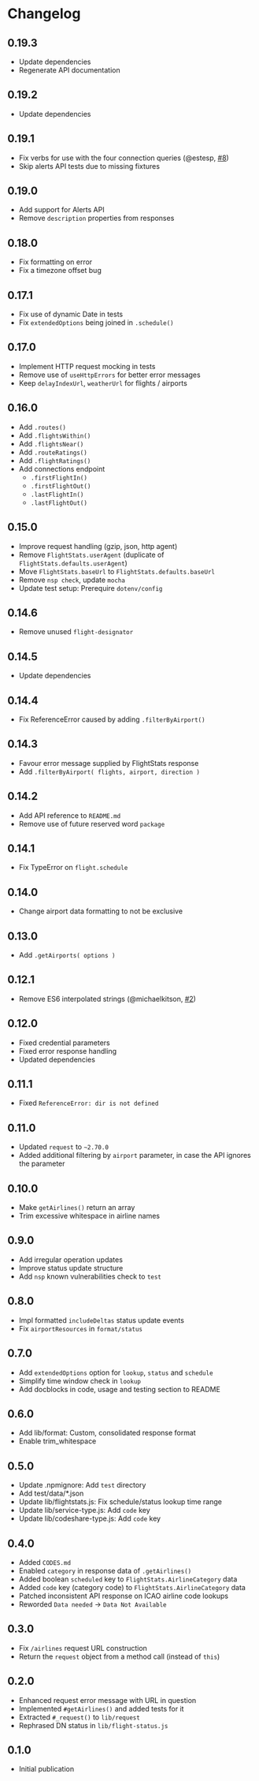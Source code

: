 # Changelog

## 0.19.3

- Update dependencies
- Regenerate API documentation

## 0.19.2

- Update dependencies

## 0.19.1

- Fix verbs for use with the four connection queries (@estesp, [#8](https://github.com/jhermsmeier/node-flightstats/pull/8))
- Skip alerts API tests due to missing fixtures

## 0.19.0

- Add support for Alerts API
- Remove `description` properties from responses

## 0.18.0

- Fix formatting on error
- Fix a timezone offset bug

## 0.17.1

- Fix use of dynamic Date in tests
- Fix `extendedOptions` being joined in `.schedule()`

## 0.17.0

- Implement HTTP request mocking in tests
- Remove use of `useHttpErrors` for better error messages
- Keep `delayIndexUrl`, `weatherUrl` for flights / airports

## 0.16.0

- Add `.routes()`
- Add `.flightsWithin()`
- Add `.flightsNear()`
- Add `.routeRatings()`
- Add `.flightRatings()`
- Add connections endpoint
  - `.firstFlightIn()`
  - `.firstFlightOut()`
  - `.lastFlightIn()`
  - `.lastFlightOut()`

## 0.15.0

- Improve request handling (gzip, json, http agent)
- Remove `FlightStats.userAgent` (duplicate of `FlightStats.defaults.userAgent`)
- Move `FlightStats.baseUrl` to `FlightStats.defaults.baseUrl`
- Remove `nsp check`, update `mocha`
- Update test setup: Prerequire `dotenv/config`

## 0.14.6

- Remove unused `flight-designator`

## 0.14.5

- Update dependencies

## 0.14.4

- Fix ReferenceError caused by adding `.filterByAirport()`

## 0.14.3

- Favour error message supplied by FlightStats response
- Add `.filterByAirport( flights, airport, direction )`

## 0.14.2

- Add API reference to `README.md`
- Remove use of future reserved word `package`

## 0.14.1

- Fix TypeError on `flight.schedule`

## 0.14.0

- Change airport data formatting to not be exclusive

## 0.13.0

- Add `.getAirports( options )`

## 0.12.1

- Remove ES6 interpolated strings (@michaelkitson, [#2](https://github.com/jhermsmeier/node-flightstats/pull/2))

## 0.12.0
- Fixed credential parameters
- Fixed error response handling
- Updated dependencies

## 0.11.1
- Fixed `ReferenceError: dir is not defined`

## 0.11.0
- Updated `request` to `~2.70.0`
- Added additional filtering by `airport` parameter, in case the API ignores the parameter

## 0.10.0
- Make `getAirlines()` return an array
- Trim excessive whitespace in airline names

## 0.9.0
- Add irregular operation updates
- Improve status update structure
- Add `nsp` known vulnerabilities check to `test`

## 0.8.0
- Impl formatted `includeDeltas` status update events
- Fix `airportResources` in `format/status`

## 0.7.0
- Add `extendedOptions` option for `lookup`, `status` and `schedule`
- Simplify time window check in `lookup`
- Add docblocks in code, usage and testing section to README

## 0.6.0
- Add lib/format: Custom, consolidated response format
- Enable trim_whitespace

## 0.5.0
- Update .npmignore: Add `test` directory
- Add test/data/*.json
- Update lib/flightstats.js: Fix schedule/status lookup time range
- Update lib/service-type.js: Add `code` key
- Update lib/codeshare-type.js: Add `code` key

## 0.4.0
- Added `CODES.md`
- Enabled `category` in response data of `.getAirlines()`
- Added boolean `scheduled` key to `FlightStats.AirlineCategory` data
- Added `code` key (category code) to `FlightStats.AirlineCategory` data
- Patched inconsistent API response on ICAO airline code lookups
- Reworded `Data needed` -> `Data Not Available`

## 0.3.0
- Fix `/airlines` request URL construction
- Return the `request` object from a method call (instead of `this`)

## 0.2.0
- Enhanced request error message with URL in question
- Implemented `#getAirlines()` and added tests for it
- Extracted `#_request()` to `lib/request`
- Rephrased DN status in `lib/flight-status.js`

## 0.1.0
  - Initial publication
